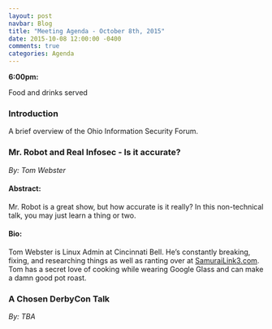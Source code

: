 ```yaml
---
layout: post
navbar: Blog
title: "Meeting Agenda - October 8th, 2015"
date: 2015-10-08 12:00:00 -0400
comments: true
categories: Agenda
---
```


**6:00pm:**

Food and drinks served

### Introduction

A brief overview of the Ohio Information Security Forum.

### **Mr. Robot and Real Infosec - Is it accurate?**
_By: Tom Webster_

#### **Abstract:**

Mr. Robot is a great show, but how accurate is it really? In
this non-technical talk, you may just learn a thing or two.

#### **Bio:**

Tom Webster is Linux Admin at Cincinnati Bell. He’s constantly breaking,
fixing, and researching things as well as ranting over at
[SamuraiLink3.com](http://samurailink3.com). Tom has a secret love of
cooking while wearing Google Glass and can make a damn good pot roast.

### **A Chosen DerbyCon Talk**
_By: TBA_
